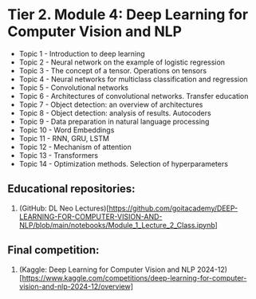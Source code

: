 # Tier 2. Module 4: Deep Learning for Computer Vision and NLP

* Topic 1 - Introduction to deep learning
* Topic 2 - Neural network on the example of logistic regression
* Topic 3 - The concept of a tensor. Operations on tensors
* Topic 4 - Neural networks for multiclass classification and regression
* Topic 5 - Convolutional networks
* Topic 6 - Architectures of convolutional networks. Transfer education
* Topic 7 - Object detection: an overview of architectures
* Topic 8 - Object detection: analysis of results. Autocoders
* Topic 9 - Data preparation in natural language processing
* Topic 10 - Word Embeddings
* Topic 11 - RNN, GRU, LSTM
* Topic 12 - Mechanism of attention
* Topic 13 - Transformers
* Topic 14 - Optimization methods. Selection of hyperparameters

## Educational repositories:
1. (GitHub: DL Neo Lectures)[https://github.com/goitacademy/DEEP-LEARNING-FOR-COMPUTER-VISION-AND-NLP/blob/main/notebooks/Module_1_Lecture_2_Class.ipynb]

## Final competition:
1. (Kaggle: Deep Learning for Computer Vision and NLP 2024-12)[https://www.kaggle.com/competitions/deep-learning-for-computer-vision-and-nlp-2024-12/overview]
